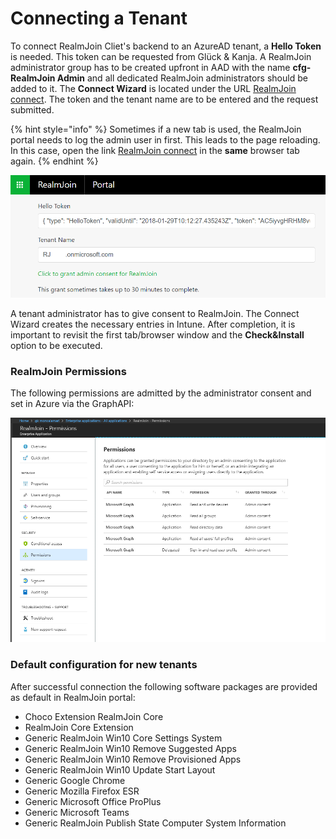 # Connecting a Tenant

To connect RealmJoin Cliet's backend to an AzureAD tenant, a **Hello Token** is needed. This token can be requested from Glück & Kanja. A RealmJoin administrator group has to be created upfront in AAD with the name **cfg-RealmJoin Admin** and all dedicated RealmJoin administrators should be added to it. The **Connect Wizard** is located under the URL [RealmJoin connect](https://realmjoin-web.azurewebsites.net/global/graph). The token and the tenant name are to be entered and the request submitted.

{% hint style="info" %}
Sometimes if a new tab is used, the RealmJoin portal needs to log the admin user in first. This leads to the page reloading. In this case, open the link [RealmJoin connect](https://realmjoin-web.azurewebsites.net/global/graph) in the **same** browser tab again.
{% endhint %}

![](<../.gitbook/assets/image (18).png>)

A tenant administrator has to give consent to RealmJoin. The Connect Wizard creates the necessary entries in Intune. After completion, it is important to revisit the first tab/browser window and the **Check\&Install** option to be executed.

### RealmJoin Permissions

The following permissions are admitted by the administrator consent and set in Azure via the GraphAPI:

![](<../.gitbook/assets/image (7).png>)

### Default configuration for new tenants <a href="#default-configuration-for-new-tenants" id="default-configuration-for-new-tenants"></a>

After successful connection the following software packages are provided as default in RealmJoin portal:

* Choco Extension RealmJoin Core
* RealmJoin Core Extension
* Generic RealmJoin Win10 Core Settings System
* Generic RealmJoin Win10 Remove Suggested Apps
* Generic RealmJoin Win10 Remove Provisioned Apps
* Generic RealmJoin Win10 Update Start Layout
* Generic Google Chrome
* Generic Mozilla Firefox ESR
* Generic Microsoft Office ProPlus
* Generic Microsoft Teams
* Generic RealmJoin Publish State Computer System Information
